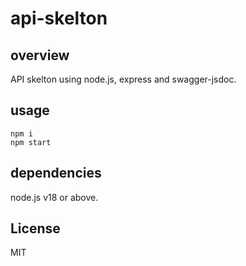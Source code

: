 # api-skelton

## overview

API skelton using node.js, express and swagger-jsdoc.

## usage

```
npm i
npm start
```

## dependencies

node.js v18 or above.

## License

MIT
